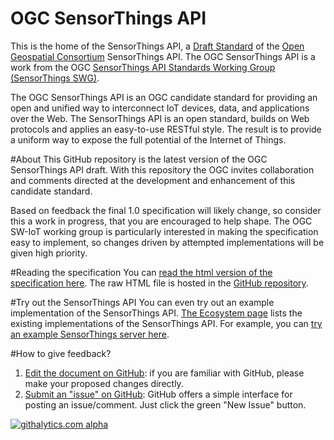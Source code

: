 # OGC SensorThings API

This is the home of the SensorThings API, a [Draft Standard](http://ogc-iot.github.io/ogc-iot-api/) of the [Open Geospatial Consortium](www.opengeospatial.org/) SensorThings API. The OGC SensorThings API is a work from the OGC [SensorThings API Standards Working Group (SensorThings SWG)](http://www.opengeospatial.org/projects/groups/sweiotswg).
 
The OGC SensorThings API is an OGC candidate standard for providing an open and unified way to interconnect IoT devices, data, and applications over the Web. The SensorThings API is an open standard, builds on Web protocols and applies an easy-to-use RESTful style. The result is to provide a uniform way to expose the full potential of the Internet of Things.

#About
This GitHub repository is the latest version of the OGC SensorThings API draft. With this repository the OGC invites collaboration and comments directed at the development and enhancement of this candidate standard.

Based on feedback the final 1.0 specification will likely change, so consider this a work in progress, that you are encouraged to help shape. The OGC SW-IoT working group is particularly interested in making the specification easy to implement, so changes driven by attempted implementations will be given high priority.

#Reading the specification
You can [read the html version of the specification here](http://ogc-iot.github.io/ogc-iot-api/index.html). The raw HTML file is hosted in the [GitHub repository](https://github.com/OGC-IoT/ogc-iot-api).

#Try out the SensorThings API
You can even try out an example implementation of the SensorThings API. [The Ecosystem page](http://ogc-iot.github.io/ogc-iot-api/ecosystem.html) lists the existing implementations of the SensorThings API. For example, you can [try an example SensorThings server here](ogcpilot.sensorup.com:8080/OGCSensorThings/v1.0).

#How to give feedback?
1. [Edit the document on GitHub](https://github.com/OGC-IoT/ogc-iot-api/): if you are familiar with GitHub, please make your proposed changes directly.
2. [Submit an "issue" on GitHub](https://github.com/OGC-IoT/ogc-iot-api/issues): GitHub offers a simple interface for posting an issue/comment. Just click the green "New Issue" button.

[![githalytics.com alpha](https://cruel-carlota.pagodabox.com/c437d9d61b61e1b9cca75444ef3f1a2b "githalytics.com")](http://githalytics.com/OGC-IoT/ogc-iot-api)
